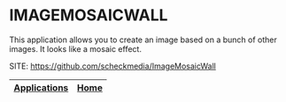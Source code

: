 # IMAGEMOSAICWALL

 This application allows you to create an image based
 on a bunch of other images. It looks like a mosaic
 effect.

 SITE: https://github.com/scheckmedia/ImageMosaicWall

 | [Applications](https://portable-linux-apps.github.io/apps.html) | [Home](https://portable-linux-apps.github.io)
 | --- | --- |
